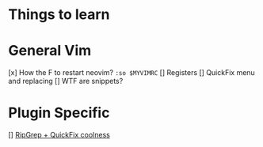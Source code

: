 # Things to learn

# General Vim
[x] How the F to restart neovim? `:so $MYVIMRC`
[] Registers
[] QuickFix menu and replacing
[] WTF are snippets?

# Plugin Specific
[] [RipGrep + QuickFix coolness](https://www.mattlayman.com/blog/2019/supercharging-vim-blazing-fast-search/)
